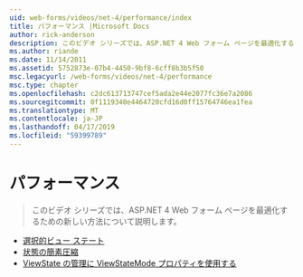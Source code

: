```yaml
---
uid: web-forms/videos/net-4/performance/index
title: パフォーマンス |Microsoft Docs
author: rick-anderson
description: このビデオ シリーズでは、ASP.NET 4 Web フォーム ページを最適化するための新しい方法について説明します。
ms.author: riande
ms.date: 11/14/2011
ms.assetid: 5752873e-07b4-4450-9bf8-6cff8b3b5f50
msc.legacyurl: /web-forms/videos/net-4/performance
msc.type: chapter
ms.openlocfilehash: c2dc613713747cef5ada2e44e2077fc36e7a2086
ms.sourcegitcommit: 0f1119340e4464720cfd16d0ff15764746ea1fea
ms.translationtype: MT
ms.contentlocale: ja-JP
ms.lasthandoff: 04/17/2019
ms.locfileid: "59399789"
---
```

# <a name="performance"></a>パフォーマンス

> このビデオ シリーズでは、ASP.NET 4 Web フォーム ページを最適化するための新しい方法について説明します。


- [選択的ビュー ステート](aspnet-4-quick-hit-selective-view-state.md)
- [状態の簡素圧縮](aspnet-4-quick-hit-easy-state-compression.md)
- [ViewState の管理に ViewStateMode プロパティを使用する](how-do-i-use-the-viewstatemode-property-for-managing-viewstate.md)
